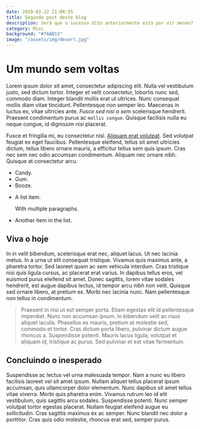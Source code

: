 ```yaml
---
date: 2020-03-22 21:08:55
title: Segundo post deste blog
description: Será que o sucesso dito anteriormente está por vir mesmo?
category: Misc
background: "#7AAB13"
image: "/assets/img/desert.jpg"
---
```


# Um mundo sem voltas

Lorem ipsum dolor sit amet, consectetur adipiscing elit. Nulla vel vestibulum justo, sed dictum tortor. Integer et velit consectetur, lobortis nunc sed, commodo diam. Integer blandit mollis erat ut ultrices. Nunc consequat mollis diam vitae tincidunt. Pellentesque non semper leo. Maecenas in luctus ex, vitae ultricies ante. _Fusce sed nisi a sem_ scelerisque hendrerit. Praesent condimentum purus ac `mollis congue`. Quisque facilisis nulla eu neque congue, id dignissim nisi placerat.

Fusce et fringilla mi, eu consectetur nisl. [Aliquam erat volutpat](https://www.google.com.br "Gu-glê"). Sed volutpat feugiat ex eget faucibus. Pellentesque eleifend, tellus sit amet ultricies dictum, tellus libero ornare mauris, a efficitur tellus sem quis ipsum. Cras nec sem nec odio accumsan condimentum. Aliquam nec ornare nibh. Quisque at consectetur arcu.

- Candy.
- Gum.
- Booze.

* A list item.

  With multiple paragraphs.

* Another item in the list.

## Viva o hoje

In in velit bibendum, scelerisque erat nec, aliquet lacus. Ut nec lacinia metus. In a urna ut elit consequat tristique. Vivamus quis maximus ante, a pharetra tortor. Sed laoreet quam ac sem vehicula interdum. Cras tristique nisi quis ligula cursus, ac placerat erat varius. In dapibus tellus eros, vel euismod purus eleifend sit amet. Donec sagittis, lorem vitae sodales hendrerit, est augue dapibus lectus, id tempor arcu nibh non velit. Quisque sed ornare libero, at pretium ex. Morbi nec lacinia nunc. Nam pellentesque non tellus in condimentum.

> Praesent in nisi ut est semper porta. Etiam egestas elit id pellentesque imperdiet. Nunc non accumsan ipsum. In bibendum velit ac risus aliquet iaculis. Phasellus ex mauris, pretium at molestie sed, commodo et tortor. Cras dictum porta libero, pulvinar dictum augue rhoncus a. Suspendisse potenti. Mauris lacus ligula, volutpat et aliquam id, tristique ac purus. Sed pulvinar et est vitae fermentum.

## Concluindo o inesperado

Suspendisse ac lectus vel urna malesuada tempor. Nam a nunc eu libero facilisis laoreet vel sit amet ipsum. Nullam aliquet tellus placerat ipsum accumsan, quis ullamcorper dolor elementum. Nunc dapibus sit amet tellus vitae viverra. Morbi quis pharetra enim. Vivamus rutrum leo id elit vestibulum, quis sagittis arcu sodales. Suspendisse potenti. Nunc semper volutpat tortor egestas placerat. Nullam feugiat eleifend augue eu sollicitudin. Cras sagittis maximus ex ac semper. Nunc blandit nec dolor a porttitor. Cras quis odio molestie, rhoncus erat sed, semper purus.
